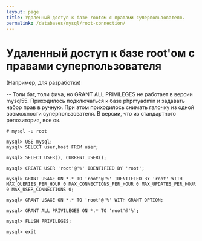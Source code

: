 ```yaml
---
layout: page
title: Удаленный доступ к базе rootом с правами суперпользователя.
permalink: /databases/mysql/root-connection/
---
```


# Удаленный доступ к базе root'ом с правами суперпользователя

(Например, для разработки)

-- Толи баг, толи фича, но GRANT ALL PRIVILEGES не работает в версии mysql55. Приходилось подключаться к базе phpmyadmin и задавать набор прав в ручную. При этом приходилось снимать галочку из одной возможности суперпользователя. В версии, что из стандартного репозитория, все ок.

    # mysql -u root

    mysql> USE mysql;
    mysql> SELECT user,host FROM user;

    mysql> SELECT USER(), CURRENT_USER();

    mysql> CREATE USER 'root'@'%' IDENTIFIED BY 'root';

    mysql> GRANT USAGE ON *.* TO 'root'@'%' IDENTIFIED BY 'root' WITH MAX_QUERIES_PER_HOUR 0 MAX_CONNECTIONS_PER_HOUR 0 MAX_UPDATES_PER_HOUR 0 MAX_USER_CONNECTIONS 0;

    mysql> GRANT USAGE ON *.* TO 'root'@'%' WITH GRANT OPTION;

    mysql> GRANT ALL PRIVILEGES ON *.* TO 'root'@'%';

    mysql> FLUSH PRIVILEGES;

    mysql> exit

